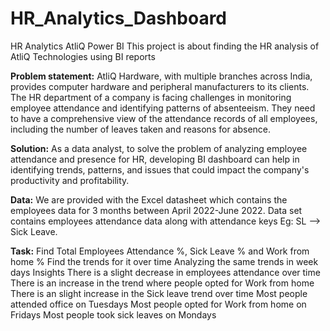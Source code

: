 # HR_Analytics_Dashboard
 
HR Analytics AtliQ Power BI
This project is about finding the HR analysis of AtliQ Technologies using BI reports

**Problem statement:**
AtliQ Hardware, with multiple branches across India, provides computer hardware and peripheral manufacturers to its clients. The HR department of a company is facing challenges in monitoring employee attendance and identifying patterns of absenteeism. They need to have a comprehensive view of the attendance records of all employees, including the number of leaves taken and reasons for absence.

**Solution:**
As a data analyst, to solve the problem of analyzing employee attendance and presence for HR, developing BI dashboard can help in identifying trends, patterns, and issues that could impact the company's productivity and profitability.

**Data:**
We are provided with the Excel datasheet which contains the employees data for 3 months between April 2022-June 2022. Data set contains employees attendance data along with attendance keys Eg: SL --> Sick Leave.

**Task:**
Find Total Employees Attendance %, Sick Leave % and Work from home %
Find the trends for it over time
Analyzing the same trends in week days
Insights
There is a slight decrease in employees attendance over time
There is an increase in the trend where people opted for Work from home
There is an slight increase in the Sick leave trend over time
Most people attended office on Tuesdays
Most people opted for Work from home on Fridays
Most people took sick leaves on Mondays
